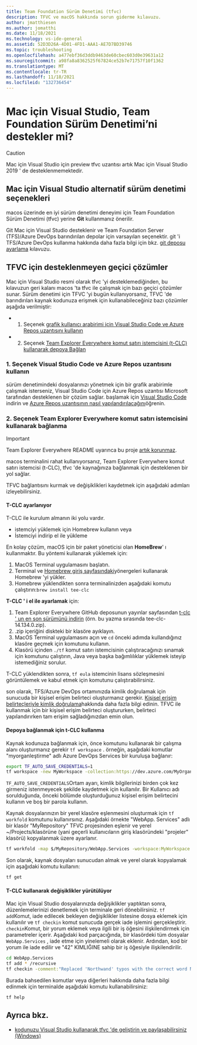 ```yaml
---
title: Team Foundation Sürüm Denetimi (tfvc)
description: TFVC ve macOS hakkında sorun giderme kılavuzu.
author: jmatthiesen
ms.author: jomatthi
ms.date: 11/18/2021
ms.technology: vs-ide-general
ms.assetid: 52D3D26A-4D01-4FD1-AAA1-AE7D7BD39746
ms.topic: troubleshooting
ms.openlocfilehash: a477ebf36d3ddb9463de60cbec603d0e39631a12
ms.sourcegitcommit: a98fa8a8362525f67824ce52b7e71757f10f1362
ms.translationtype: MT
ms.contentlocale: tr-TR
ms.lasthandoff: 11/18/2021
ms.locfileid: "132736454"
---
```

# <a name="does-visual-studio-for-mac-support-team-foundation-version-control"></a>Mac için Visual Studio, Team Foundation Sürüm Denetimi’ni destekler mi?

> [!CAUTION]
> Mac için Visual Studio için preview tfvc uzantısı artık Mac için Visual Studio 2019 ' de desteklenmemektedir.


## <a name="alternative-version-control-options-in-visual-studio-for-mac"></a>Mac için Visual Studio alternatif sürüm denetimi seçenekleri

macos üzerinde en iyi sürüm denetimi deneyimi için Team Foundation Sürüm Denetimi (tfvc) yerine **Git** kullanmanız önerilir. 

Git Mac için Visual Studio desteklenir ve Team Foundation Server (TFS)/Azure DevOps barındırılan depolar için varsayılan seçenektir. git 'i TFS/Azure DevOps kullanma hakkında daha fazla bilgi için bkz. [git deposu ayarlama](./set-up-git-repository.md) kılavuzu.

## <a name="unsupported-workarounds-for-tfvc"></a>TFVC için desteklenmeyen geçici çözümler

Mac için Visual Studio resmi olarak tfvc 'yi desteklemediğinden, bu kılavuzun geri kalanı macos 'ta tfvc ile çalışmak için bazı geçici çözümler sunar. Sürüm denetimi için TFVC 'yi bugün kullanıyorsanız, TFVC 'de barındırılan kaynak kodunuza erişmek için kullanabileceğiniz bazı çözümler aşağıda verilmiştir:

* 1. Seçenek [grafik kullanıcı arabirimi için Visual Studio Code ve Azure Repos uzantısını kullanın](#use-visual-studio-code-and-the-azure-repos-extension)
* 2. Seçenek [Team Explorer Everywhere komut satırı istemcisini (t-CLC) kullanarak depoya Bağlan](#connecting-using-the-team-explorer-everywhere-command-line-client)

### <a name="option-1--use-visual-studio-code-and-the-azure-repos-extension"></a>1. Seçenek <a id="use-visual-studio-code-and-the-azure-repos-extension"></a>Visual Studio Code ve Azure Repos uzantısını kullanın

sürüm denetimindeki dosyalarınızı yönetmek için bir grafik arabirimle çalışmak isterseniz, Visual Studio Code için Azure Repos uzantısı Microsoft tarafından desteklenen bir çözüm sağlar. başlamak için [Visual Studio Code](https://code.visualstudio.com) indirin ve [Azure Repos uzantısının nasıl yapılandırılacağını](https://marketplace.visualstudio.com/items?itemName=ms-vsts.team)öğrenin.

### <a name="option-2--connecting-using-the-team-explorer-everywhere-command-line-client"></a>2. Seçenek <a id="connecting-using-the-team-explorer-everywhere-command-line-client"></a>Team Explorer Everywhere komut satırı istemcisini kullanarak bağlanma

> [!IMPORTANT]
> Team Explorer Everywhere README uyarınca bu proje [artık korunmaz](https://github.com/microsoft/team-explorer-everywhere).

macos terminalini rahat kullanıyorsanız, Team Explorer Everywhere komut satırı istemcisi (t-CLC), tfvc 'de kaynağınıza bağlanmak için desteklenen bir yol sağlar.

TFVC bağlantısını kurmak ve değişiklikleri kaydetmek için aşağıdaki adımları izleyebilirsiniz.

#### <a name="setting-up-the-tee-clc"></a>T-CLC ayarlanıyor

T-CLC ile kurulum almanın iki yolu vardır.

* istemciyi yüklemek için Homebrew kullanın veya
* İstemciyi indirip el ile yükleme

En kolay çözüm, macOS için bir paket yöneticisi olan **HomeBrew**' ı kullanmaktır. Bu yöntemi kullanarak yüklemek için:

1. MacOS Terminal uygulamasını başlatın.
1. Terminal ve [Homebrew giriş sayfasındaki](https://brew.sh/)yönergeleri kullanarak Homebrew 'yi yükler.
1. Homebrew yüklendikten sonra terminalinizden aşağıdaki komutu çalıştırın:`brew install tee-clc`

**T-CLC ' i el ile ayarlamak** için:

1. Team Explorer Everywhere GitHub deposunun yayınlar sayfasından [t-clc ' un en son sürümünü indirin](https://github.com/Microsoft/team-explorer-everywhere/releases) (örn. bu yazma sırasında tee-clc-14.134.0.zip).
1. .zip içeriğini diskteki bir klasöre ayıklayın.
1. MacOS Terminal uygulamasını açın ve `cd` önceki adımda kullandığınız klasöre geçmek için komutunu kullanın.
1. Klasörü içinden `./tf` komut satırı istemcisinin çalıştıracağınızı sınamak için komutunu çalıştırın, Java veya başka bağımlılıklar yüklemek isteyip istemediğiniz sorulur.

T-CLC yüklendikten sonra, `tf eula` istemcinin lisans sözleşmesini görüntülemek ve kabul etmek için komutunu çalıştırabilirsiniz.

son olarak, TFS/Azure DevOps ortamınızda kimlik doğrulamak için sunucuda bir kişisel erişim belirteci oluşturmanız gerekir. [Kişisel erişim belirteçleriyle kimlik doğrulama](/azure/devops/integrate/get-started/authentication/pats?view=azure-devops&preserve-view=true)hakkında daha fazla bilgi edinin. TFVC ile kullanmak için bir kişisel erişim belirteci oluştururken, belirteci yapılandırırken tam erişim sağladığınızdan emin olun.

#### <a name="using-the-tee-clc-to-connect-to-your-repo"></a>Depoya bağlanmak için t-CLC kullanma

Kaynak kodunuza bağlanmak için, önce komutunu kullanarak bir çalışma alanı oluşturmanız gerekir `tf workspace` . örneğin, aşağıdaki komutlar "myorganleştirme" adlı Azure DevOps Services bir kuruluşa bağlanır: 

```bash
export TF_AUTO_SAVE_CREDENTIALS=1
tf workspace -new MyWorkspace -collection:https://dev.azure.com/MyOrganization
```

`TF_AUTO_SAVE_CREDENTIALS`Ortam ayarı, kimlik bilgilerinizi birden çok kez girmeniz istenmeyecek şekilde kaydetmek için kullanılır. Bir Kullanıcı adı sorulduğunda, önceki bölümde oluşturduğunuz kişisel erişim belirtecini kullanın ve boş bir parola kullanın.

Kaynak dosyalarınızın bir yerel klasöre eşlenmesini oluşturmak için `tf workfold` komutunu kullanırsınız. Aşağıdaki örnekte "WebApp. Services" adlı bir klasör "MyRepository" TFVC projesinden eşlenir ve yerel ~/Projects/klasörüne (yani geçerli kullanıcıların giriş klasöründeki "projeler" klasörü) kopyalanmak üzere ayarlanır.

```bash
tf workfold -map $/MyRepository/WebApp.Services -workspace:MyWorkspace ~/Projects/
```

Son olarak, kaynak dosyaları sunucudan almak ve yerel olarak kopyalamak için aşağıdaki komutu kullanın:

```bash
tf get
```

#### <a name="committing-changes-using-the-tee-clc"></a>T-CLC kullanarak değişiklikler yürütülüyor

Mac için Visual Studio dosyalarınızda değişiklikler yaptıktan sonra, düzenlemelerinizi denetlemek için terminale geri dönebilirsiniz. `tf add`Komut, iade edilecek bekleyen değişiklikler listesine dosya eklemek için kullanılır ve `tf checkin` komut sunucuda gerçek iade işlemini gerçekleştirir. `checkin`Komut, bir yorum eklemek veya ilgili bir iş öğesini ilişkilendirmek için parametreler içerir. Aşağıdaki kod parçacığında, bir klasördeki tüm dosyalar `WebApp.Services` , iade etme için yinelemeli olarak eklenir. Ardından, kod bir yorum ile iade edilir ve "42" KIMLIĞINE sahip bir iş öğesiyle ilişkilendirilir.

```bash
cd WebApp.Services
tf add * /recursive
tf checkin -comment:"Replaced 'Northwand' typos with the correct word Northwind" -associate:42
```

Burada bahsedilen komutlar veya diğerleri hakkında daha fazla bilgi edinmek için terminalde aşağıdaki komutu kullanabilirsiniz:

`tf help`

## <a name="see-also"></a>Ayrıca bkz.

- [kodunuzu Visual Studio kullanarak tfvc 'de geliştirin ve paylaşabilirsiniz (Windows)](/azure/devops/repos/tfvc/share-your-code-in-tfvc-vs)

